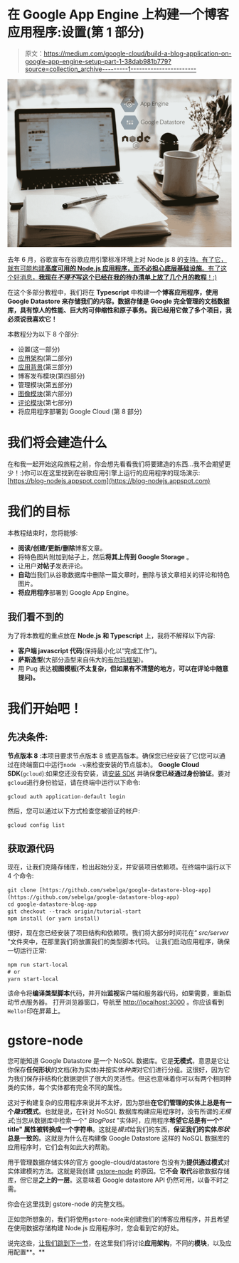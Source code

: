 # 在 Google App Engine 上构建一个博客应用程序:设置(第 1 部分)

> 原文：<https://medium.com/google-cloud/build-a-blog-application-on-google-app-engine-setup-part-1-38dab981b779?source=collection_archive---------1----------------------->

![](img/42f55412b5004f1af404589dbeb0c34e.png)

去年 6 月，谷歌宣布在谷歌应用引擎标准环境上对 Node.js 8 的[支持。有了它，就有可能构建**高度可用的 Node.js 应用程序，而不必担心底层基础设施**。有了这个好消息，**我现在*不得不*写这个已经在我的待办清单上放了几个月的教程**！:)](https://cloudplatform.googleblog.com/2018/06/Now-you-can-deploy-your-Node-js-app-to-App-Engine-standard-environment.html)

在这个多部分教程中，我们将在 **Typescript** 中构建**一个博客应用程序，使用 **Google Datastore** 来存储我们的内容。数据存储是 Google **完全管理的**文档数据库，具有惊人的性能、巨大的可伸缩性和原子事务。我已经用它做了多个项目，我必须说我喜欢它！**

本教程分为以下 8 个部分:

*   设置(这一部分)
*   [应用架构](/@sebelga/build-a-blog-application-on-google-app-engine-architecture-part-2-1b7fb081bf3c)(第二部分)
*   [应用背景](/@sebelga/build-a-blog-application-on-google-app-engine-the-app-context-part-3-8a0f15c35166)(第三部分)
*   博客发布模块(第四部分)
*   管理模块(第五部分)
*   [图像模块](/@sebelga/build-a-blog-application-on-google-app-engine-image-module-part-6-f5eb3eeb49ee)(第六部分)
*   [评论模块](/@sebelga/build-a-blog-application-on-google-app-engine-comment-module-part-7-b18e907e3e38)(第七部分)
*   将应用程序部署到 Google Cloud (第 8 部分)

# 我们将会建造什么

在和我一起开始这段旅程之前，你会想先看看我们将要建造的东西…我不会期望更少！:)你可以在这里找到在谷歌应用引擎上运行的应用程序的现场演示:
[https://blog-nodejs.appspot.com](https://blog-nodejs.appspot.com)

# 我们的目标

本教程结束时，您将能够:

*   **阅读/创建/更新/删除**博客文章。
*   将特色图片附加到帖子上，然后**将其上传到 Google Storage** 。
*   让用户**对帖子**发表评论。
*   **自动**当我们从谷歌数据库中删除一篇文章时，删除与该文章相关的评论和特色图片。
*   **将应用程序**部署到 Google App Engine。

## 我们看不到的

为了将本教程的重点放在 **Node.js 和 Typescript** 上，我将不解释以下内容:

*   **客户端 javascript 代码**(保持最小化以“完成工作”)。
*   **萨斯造型**(大部分造型来自伟大的[布尔玛框架](https://bulma.io/))。
*   用 Pug 表达**视图模板(不太复杂，但如果有不清楚的地方，可以在评论中随意提问)。**

# 我们开始吧！

## **先决条件:**

**节点版本 8** :本项目要求节点版本 8 或更高版本。确保您已经安装了它(您可以通过在终端窗口中运行`node -v`来检查安装的节点版本)。
**Google Cloud SDK**(`gcloud`):如果您还没有安装，请[安装 SDK](https://cloud.google.com/sdk/) 并确保**您已经通过身份验证**。要对`gcloud`进行身份验证，请在终端中运行以下命令:

```
gcloud auth application-default login
```

然后，您可以通过以下方式检查您被验证的帐户:

```
gcloud config list
```

## 获取源代码

现在，让我们克隆存储库，检出起始分支，并安装项目依赖项。在终端中运行以下 4 个命令:

```
git clone [https://github.com/sebelga/google-datastore-blog-app](https://github.com/sebelga/google-datastore-blog-app)
cd google-datastore-blog-app
git checkout --track origin/tutorial-start
npm install (or yarn install)
```

很好，现在您已经安装了项目结构和依赖项。我们将大部分时间花在“ *src/server* ”文件夹中，在那里我们将放置我们的类型脚本代码。
让我们启动应用程序，确保一切运行正常:

```
npm run start-local
# or
yarn start-local
```

该命令将**编译类型脚本**代码，并开始**监视**客户端和服务器代码，如果需要，重新启动节点服务器。
打开浏览器窗口，导航至 [http://localhost:3000](http://localhost:3000) 。你应该看到`Hello!`印在屏幕上。

# gstore-node

您可能知道 Google Datastore 是一个 NoSQL 数据库。它是**无模式**，意思是它让你保存**任何形状**的文档(称为实体)并按实体*种类*对它们进行分组。这很好，因为它为我们保存非结构化数据提供了很大的灵活性。但这也意味着你可以有两个相同种类的实体，每个实体都有完全不同的属性。

这对于构建复杂的应用程序来说并不太好，因为那些**在它们管理的实体上总是有一个*隐式*模式**。也就是说，在针对 NoSQL 数据库构建应用程序时，没有所谓的*无模式*;当您从数据库中检索一个" *BlogPost* "实体时，应用程序**希望它总是有一个" title" 属性被转换成一个字符串**。这就是*模式*给我们的东西，**保证我们的实体*形状*总是一致的**。这就是为什么在构建像 Google Datastore 这样的 NoSQL 数据库的应用程序时，它们会有如此大的帮助。

用于管理数据存储实体的官方 google-cloud/datastore 包没有为**提供通过模式**对实体建模的方法。这就是我创建 [gstore-node](https://github.com/sebelga/gstore-node) 的原因。它**不会** **取代**谷歌数据存储库，但它是**之上的一层**。这意味着 Google datastore API 仍然可用，以备不时之需。

你会在这里找到 gstore-node 的完整文档。

正如您所想象的，我们将使用`gstore-node`来创建我们的博客应用程序，并且希望在使用数据存储构建 Node.js 应用程序时，您会看到它的好处。

说完这些，[让我们跳到下一节](/@sebelga/build-a-blog-application-on-google-app-engine-architecture-part-2-1b7fb081bf3c)，在这里我们将讨论**应用架构**，不同的**模块**，以及应用配置**。**